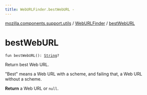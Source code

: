 ```yaml
---
title: WebURLFinder.bestWebURL - 
---
```


[mozilla.components.support.utils](../index.html) / [WebURLFinder](index.html) / [bestWebURL](./best-web-u-r-l.html)

# bestWebURL

`fun bestWebURL(): `[`String`](https://kotlinlang.org/api/latest/jvm/stdlib/kotlin/-string/index.html)`?`

Return best Web URL.

"Best" means a Web URL with a scheme, and failing that, a Web URL without a
scheme.

**Return**
a Web URL or `null`.

